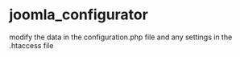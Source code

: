 # joomla_configurator
modify the data in the configuration.php file and any settings in the .htaccess file
